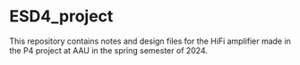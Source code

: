 # ESD4_project

This repository contains notes and design files for the HiFi amplifier made in the P4 project at AAU in the spring semester of 2024.
